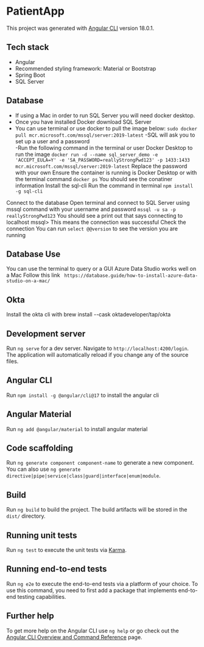 # PatientApp

This project was generated with [Angular CLI](https://github.com/angular/angular-cli) version 18.0.1.

## Tech stack
- Angular
- Recommended styling framework: Material or Bootstrap
- Spring Boot
- SQL Server

## Database
- If using a Mac in order to run SQL Server you will need docker desktop. 
- Once you have installed Docker download SQL Server
- You can use terminal or use docker to pull the image below:
    `sudo docker pull mcr.microsoft.com/mssql/server:2019-latest`
-SQL will ask you to set up a user and a password    
-Run the following command in the terminal or user Docker Desktop to run the image
    `docker run -d --name sql_server_demo -e 'ACCEPT_EULA=Y' -e 'SA_PASSWORD=reallyStrongPwd123' -p 1433:1433 mcr.microsoft.com/mssql/server:2019-latest`
        Replace the password with your own
Ensure the container is running is Docker Desktop or with the terminal command `docker ps`
You should see the conatiner information
Install the sql-cli
    Run the command in terminal `npm install -g sql-cli`

Connect to the database
Open terminal and connect to SQL Server using mssql command with your username and password
    `mssql -u sa -p reallyStrongPwd123`
You should see a print out that says connecting to localhost mssql>
This means the connection was successful
Check the connection
You can run `select @@version` to see the version  you are running

## Database Use
You can use the terminal to query or a GUI
Azure Data Studio works well on a Mac 
Follow this link
   ` https://database.guide/how-to-install-azure-data-studio-on-a-mac/`


## Okta
Install the okta cli with brew install --cask oktadeveloper/tap/okta


## Development server

Run `ng serve` for a dev server. Navigate to `http://localhost:4200/login`. The application will automatically reload if you change any of the source files.

## Angular CLI 
Run `npm install -g @angular/cli@17` to install the angular cli

## Angular Material
Run `ng add @angular/material` to install angular material

## Code scaffolding

Run `ng generate component component-name` to generate a new component. You can also use `ng generate directive|pipe|service|class|guard|interface|enum|module`.

## Build

Run `ng build` to build the project. The build artifacts will be stored in the `dist/` directory.

## Running unit tests

Run `ng test` to execute the unit tests via [Karma](https://karma-runner.github.io).

## Running end-to-end tests

Run `ng e2e` to execute the end-to-end tests via a platform of your choice. To use this command, you need to first add a package that implements end-to-end testing capabilities.

## Further help

To get more help on the Angular CLI use `ng help` or go check out the [Angular CLI Overview and Command Reference](https://angular.dev/tools/cli) page.

